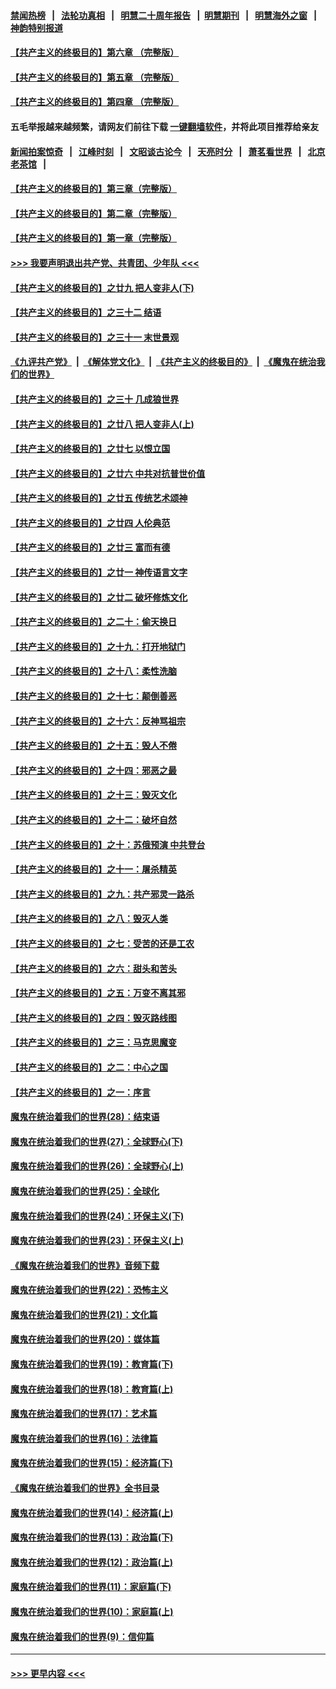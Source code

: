 #### [禁闻热榜](热点新闻.md?=0)  &nbsp;&nbsp;|&nbsp;&nbsp; [法轮功真相](https://github.com/gfw-breaker/truth/blob/master/README.md?=0) &nbsp;&nbsp;|&nbsp;&nbsp; [明慧二十周年报告](https://github.com/gfw-breaker/mh-reports/blob/master/README.md?=0) &nbsp;&nbsp;|&nbsp;&nbsp;[明慧期刊](https://github.com/gfw-breaker/mh-qikan) &nbsp;&nbsp;|&nbsp;&nbsp; [明慧海外之窗](https://github.com/gfw-breaker/mh-news/blob/master/README.md?=0) &nbsp;&nbsp;|&nbsp;&nbsp; [神韵特别报道](https://github.com/gfw-breaker/mh-news/blob/master/shenyun.md?=0)
#### [【共产主义的终极目的】第六章 （完整版）](../pages/nsc422/n11428913.md?t=03140731) 
#### [【共产主义的终极目的】第五章 （完整版）](../pages/nsc422/n11428912.md?t=03140731) 
#### [【共产主义的终极目的】第四章 （完整版）](../pages/nsc422/n11428907.md?t=03140731) 
#### 五毛举报越来越频繁，请网友们前往下载 [一键翻墙软件](https://github.com/gfw-breaker/ssr-accounts)，并将此项目推荐给亲友
#### [新闻拍案惊奇](https://github.com/gfw-breaker/banned-news/blob/master/pages/link4.md) &nbsp;&nbsp;|&nbsp;&nbsp; [江峰时刻](https://github.com/gfw-breaker/banned-news/blob/master/pages/link4.md) &nbsp;&nbsp;|&nbsp;&nbsp; [文昭谈古论今](https://github.com/gfw-breaker/banned-news/blob/master/pages/link4.md) &nbsp;&nbsp;|&nbsp;&nbsp; [天亮时分](https://github.com/gfw-breaker/banned-news/blob/master/pages/link4.md) &nbsp;&nbsp;|&nbsp;&nbsp; [萧茗看世界](https://github.com/gfw-breaker/banned-news/blob/master/pages/link4.md) &nbsp;&nbsp;|&nbsp;&nbsp; [北京老茶馆](https://github.com/gfw-breaker/banned-news/blob/master/pages/link4.md) &nbsp;&nbsp;|&nbsp;&nbsp; 
#### [【共产主义的终极目的】第三章（完整版）](../pages/nsc422/n11428848.md?t=03140731) 
#### [【共产主义的终极目的】第二章（完整版）](../pages/nsc422/n11428831.md?t=03140731) 
#### [【共产主义的终极目的】第一章（完整版）](../pages/nsc422/n11417651.md?t=03140731) 
#### [>>> 我要声明退出共产党、共青团、少年队 <<<](https://github.com/begood0513/goodnews/blob/master/quit/letter.md) 
#### [【共产主义的终极目的】之廿九 把人变非人(下)](../pages/nsc422/n11344140.md?t=03140731) 
#### [【共产主义的终极目的】之三十二 结语](../pages/nsc422/n11360535.md?t=03140731) 
#### [【共产主义的终极目的】之三十一 末世景观](../pages/nsc422/n11351129.md?t=03140731) 
#### [《九评共产党》](https://github.com/begood0513/9ping.md/blob/master/README.md) &nbsp;|&nbsp; [《解体党文化》](../../../../jtdwh.md/blob/master/README.md)  &nbsp;|&nbsp; [《共产主义的终极目的》](../../../../gczydzjmd.md/blob/master/README.md) &nbsp;|&nbsp; [《魔鬼在统治我们的世界》](../../../../mgztzwmdsj.md/blob/master/README.md) 
#### [【共产主义的终极目的】之三十 几成狼世界](../pages/nsc422/n11348280.md?t=03140731) 
#### [【共产主义的终极目的】之廿八 把人变非人(上)](../pages/nsc422/n11340492.md?t=03140731) 
#### [【共产主义的终极目的】之廿七 以恨立国](../pages/nsc422/n11336944.md?t=03140731) 
#### [【共产主义的终极目的】之廿六 中共对抗普世价值](../pages/nsc422/n11324785.md?t=03140731) 
#### [【共产主义的终极目的】之廿五 传统艺术颂神](../pages/nsc422/n11296396.md?t=03140731) 
#### [【共产主义的终极目的】之廿四 人伦典范](../pages/nsc422/n11296397.md?t=03140731) 
#### [【共产主义的终极目的】之廿三 富而有德](../pages/nsc422/n11283598.md?t=03140731) 
#### [【共产主义的终极目的】之廿一 神传语言文字](../pages/nsc422/n11263265.md?t=03140731) 
#### [【共产主义的终极目的】之廿二 破坏修炼文化](../pages/nsc422/n11245728.md?t=03140731) 
#### [【共产主义的终极目的】之二十：偷天换日](../pages/nsc422/n11238846.md?t=03140731) 
#### [【共产主义的终极目的】之十九：打开地狱门](../pages/nsc422/n11206376.md?t=03140731) 
#### [【共产主义的终极目的】之十八：柔性洗脑](../pages/nsc422/n11199994.md?t=03140731) 
#### [【共产主义的终极目的】之十七：颠倒善恶](../pages/nsc422/n11179782.md?t=03140731) 
#### [【共产主义的终极目的】之十六：反神骂祖宗](../pages/nsc422/n11166798.md?t=03140731) 
#### [【共产主义的终极目的】之十五：毁人不倦](../pages/nsc422/n11166792.md?t=03140731) 
#### [【共产主义的终极目的】之十四：邪恶之最](../pages/nsc422/n11150249.md?t=03140731) 
#### [【共产主义的终极目的】之十三：毁灭文化](../pages/nsc422/n11135227.md?t=03140731) 
#### [【共产主义的终极目的】之十二：破坏自然](../pages/nsc422/n11135214.md?t=03140731) 
#### [【共产主义的终极目的】之十：苏俄预演 中共登台](../pages/nsc422/n11118424.md?t=03140731) 
#### [【共产主义的终极目的】之十一：屠杀精英](../pages/nsc422/n11118442.md?t=03140731) 
#### [【共产主义的终极目的】之九：共产邪灵一路杀](../pages/nsc422/n11114139.md?t=03140731) 
#### [【共产主义的终极目的】之八：毁灭人类](../pages/nsc422/n11108503.md?t=03140731) 
#### [【共产主义的终极目的】之七：受苦的还是工农](../pages/nsc422/n11101809.md?t=03140731) 
#### [【共产主义的终极目的】之六：甜头和苦头](../pages/nsc422/n11096971.md?t=03140731) 
#### [【共产主义的终极目的】之五：万变不离其邪](../pages/nsc422/n11091285.md?t=03140731) 
#### [【共产主义的终极目的】之四：毁灭路线图](../pages/nsc422/n11086284.md?t=03140731) 
#### [【共产主义的终极目的】之三：马克思魔变](../pages/nsc422/n11061941.md?t=03140731) 
#### [【共产主义的终极目的】之二：中心之国](../pages/nsc422/n11047728.md?t=03140731) 
#### [【共产主义的终极目的】之一：序言](../pages/nsc422/n11086077.md?t=03140731) 
#### [魔鬼在统治着我们的世界(28)：结束语](../pages/nsc422/n10936246.md?t=03140731) 
#### [魔鬼在统治着我们的世界(27)：全球野心(下)](../pages/nsc422/n10928319.md?t=03140731) 
#### [魔鬼在统治着我们的世界(26)：全球野心(上)](../pages/nsc422/n10900318.md?t=03140731) 
#### [魔鬼在统治着我们的世界(25)：全球化](../pages/nsc422/n10788205.md?t=03140731) 
#### [魔鬼在统治着我们的世界(24)：环保主义(下)](../pages/nsc422/n10695307.md?t=03140731) 
#### [魔鬼在统治着我们的世界(23)：环保主义(上)](../pages/nsc422/n10688613.md?t=03140731) 
#### [《魔鬼在统治着我们的世界》音频下载](../pages/nsc422/n10635553.md?t=03140731) 
#### [魔鬼在统治着我们的世界(22)：恐怖主义](../pages/nsc422/n10614727.md?t=03140731) 
#### [魔鬼在统治着我们的世界(21)：文化篇](../pages/nsc422/n10597706.md?t=03140731) 
#### [魔鬼在统治着我们的世界(20)：媒体篇](../pages/nsc422/n10586579.md?t=03140731) 
#### [魔鬼在统治着我们的世界(19)：教育篇(下)](../pages/nsc422/n10564808.md?t=03140731) 
#### [魔鬼在统治着我们的世界(18)：教育篇(上)](../pages/nsc422/n10526970.md?t=03140731) 
#### [魔鬼在统治着我们的世界(17)：艺术篇](../pages/nsc422/n10499093.md?t=03140731) 
#### [魔鬼在统治着我们的世界(16)：法律篇](../pages/nsc422/n10485969.md?t=03140731) 
#### [魔鬼在统治着我们的世界(15)：经济篇(下)](../pages/nsc422/n10469975.md?t=03140731) 
#### [《魔鬼在统治着我们的世界》全书目录](../pages/nsc422/n10464261.md?t=03140731) 
#### [魔鬼在统治着我们的世界(14)：经济篇(上)](../pages/nsc422/n10457370.md?t=03140731) 
#### [魔鬼在统治着我们的世界(13)：政治篇(下)](../pages/nsc422/n10448270.md?t=03140731) 
#### [魔鬼在统治着我们的世界(12)：政治篇(上)](../pages/nsc422/n10444576.md?t=03140731) 
#### [魔鬼在统治着我们的世界(11)：家庭篇(下)](../pages/nsc422/n10440961.md?t=03140731) 
#### [魔鬼在统治着我们的世界(10)：家庭篇(上)](../pages/nsc422/n10435448.md?t=03140731) 
#### [魔鬼在统治着我们的世界(9)：信仰篇](../pages/nsc422/n10432159.md?t=03140731) 

----
#### [ >>> 更早内容 <<< ](../indexes/nsc422-earlier.md)
